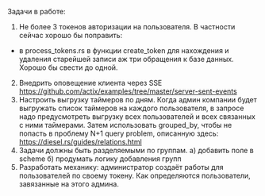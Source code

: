 Задачи в работе:

1. Не более 3 токенов авторизации на пользователя. В частности сейчас хорошо бы поправить:
- в process_tokens.rs в функции create_token для нахождения и удаления старейшей записи аж три обращения к базе данных. Хорошо бы свести до одной.
2. Внедрить оповещение клиента через SSE https://github.com/actix/examples/tree/master/server-sent-events
3. Настроить выгрузку таймеров по дням. 
Когда админ компании будет выгружать список таймеров на каждого пользователя, в запросе надо предусмотреть выгрузку всех пользователей и всех связанных с ними таймерами. Затем использовать grouped_by, чтобы не попасть в проблему N+1 query problem, описанную здесь: https://diesel.rs/guides/relations.html 
4. Задачи должны быть разделяемыми по группам. 
 а) добавить поле в scheme
 б) продумать логику добавления групп
5. Разработать механику: администратор создаёт работы для пользователей по своему токену. 
    Как определяются пользователи, завязанные на этого админа. 


